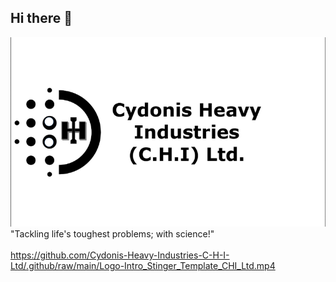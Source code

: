 ## Hi there 👋
![Logo](https://github.com/Cydonis-Heavy-Industries-C-H-I-Ltd/.github/blob/main/CHI_Ltd.png?raw=true)</br>
"Tackling life's toughest problems; with science!"</br></br>
https://github.com/Cydonis-Heavy-Industries-C-H-I-Ltd/.github/raw/main/Logo-Intro_Stinger_Template_CHI_Ltd.mp4
<!--

**Here are some ideas to get you started:**

🙋‍♀️ A short introduction - what is your organization all about?
🌈 Contribution guidelines - how can the community get involved?
👩‍💻 Useful resources - where can the community find your docs? Is there anything else the community should know?
🍿 Fun facts - what does your team eat for breakfast?
🧙 Remember, you can do mighty things with the power of [Markdown](https://docs.github.com/github/writing-on-github/getting-started-with-writing-and-formatting-on-github/basic-writing-and-formatting-syntax)
-->
